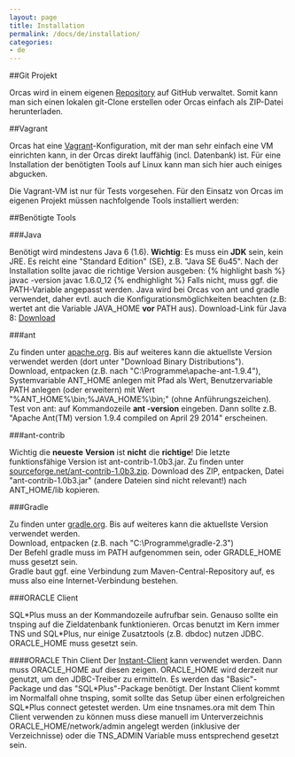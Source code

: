 ```yaml
---
layout: page
title: Installation
permalink: /docs/de/installation/
categories: 
- de
---
```


##Git Projekt

Orcas wird in einem eigenen [Repository](https://github.com/opitzconsulting/orcas) auf GitHub verwaltet. Somit kann man sich einen lokalen git-Clone erstellen oder Orcas einfach als ZIP-Datei herunterladen.

##Vagrant

Orcas hat eine [Vagrant](https://de.wikipedia.org/wiki/Vagrant_%28Software%29)-Konfiguration, mit der man sehr einfach eine VM einrichten kann, in der Orcas direkt lauffähig (incl. Datenbank) ist. Für eine Installation der benötigten Tools auf Linux kann man sich hier auch einiges abgucken.

Die Vagrant-VM ist nur für Tests vorgesehen. Für den Einsatz von Orcas im eigenen Projekt müssen nachfolgende Tools installiert werden:

##Benötigte Tools

###Java

Benötigt wird mindestens Java 6 (1.6). **Wichtig**: Es muss ein **JDK** sein, kein JRE. Es reicht eine "Standard Edition" (SE), z.B. "Java SE 6u45". Nach der Installation sollte javac die richtige Version ausgeben:
{% highlight bash %}
javac -version
javac 1.6.0_12
{% endhighlight %}
Falls nicht, muss ggf. die PATH-Variable angepasst werden. Java wird bei Orcas von ant und gradle verwendet, daher evtl. auch die Konfigurationsmöglichkeiten beachten (z.B: wertet ant die Variable JAVA_HOME **vor** PATH aus).
Download-Link für Java 8: [Download](http://www.oracle.com/technetwork/java/javase/downloads/jdk8-downloads-2133151.html)

###ant

Zu finden unter [apache.org](http://ant.apache.org/). Bis auf weiteres kann die aktuellste Version verwendet werden (dort unter "Download Binary Distributions").
<br/>Download, entpacken (z.B. nach "C:\Programme\apache-ant-1.9.4"), Systemvariable ANT_HOME anlegen mit Pfad als Wert, Benutzervariable PATH anlegen (oder erweitern) mit Wert "%ANT_HOME%\bin;%JAVA_HOME%\bin;" (ohne Anführungszeichen).
<br/>Test von ant: auf Kommandozeile **ant -version** eingeben. Dann sollte z.B. "Apache Ant(TM) version 1.9.4 compiled on April 29 2014" erscheinen.

###ant-contrib

Wichtig die **neueste** **Version** ist **nicht** die **richtige**! Die letzte funktionsfähige Version ist ant-contrib-1.0b3.jar.
Zu finden unter [sourceforge.net/ant-contrib-1.0b3.zip](http://sourceforge.net/projects/ant-contrib/files/ant-contrib/1.0b3/ant-contrib-1.0b3-bin.zip/download). 
Download des ZIP, entpacken, Datei "ant-contrib-1.0b3.jar" (andere Dateien sind nicht relevant!) nach ANT_HOME/lib kopieren.

###Gradle

Zu finden unter [gradle.org](http://www.gradle.org/). Bis auf weiteres kann die aktuellste Version verwendet werden.
<br/>Download, entpacken (z.B. nach "C:\Programme\gradle-2.3")
<br/>Der Befehl gradle muss im PATH aufgenommen sein, oder GRADLE_HOME muss gesetzt sein.
<br/>Gradle baut ggf. eine Verbindung zum Maven-Central-Repository auf, es muss also eine Internet-Verbindung bestehen.

###ORACLE Client

SQL\*Plus muss an der Kommandozeile aufrufbar sein. Genauso sollte ein tnsping auf die Zieldatenbank funktionieren. Orcas benutzt im Kern immer TNS und SQL\*Plus, nur einige Zusatztools (z.B. dbdoc) nutzen JDBC.
ORACLE_HOME muss gesetzt sein.

####ORACLE Thin Client
Der [Instant-Client](http://www.oracle.com/technetwork/database/features/instant-client/index.html) kann verwendet werden. Dann muss ORACLE_HOME auf diesen zeigen.
ORACLE_HOME wird derzeit nur genutzt, um den JDBC-Treiber zu ermitteln.
Es werden das "Basic"-Package und das "SQL\*Plus"-Package benötigt. Der Instant Client kommt im Normalfall ohne tnsping, somit sollte das Setup über einen erfolgreichen SQL\*Plus connect getestet werden. 
Um eine tnsnames.ora mit dem Thin Client verwenden zu können muss diese manuell im Unterverzeichnis ORACLE_HOME/network/admin angelegt werden (inklusive der Verzeichnisse) oder die TNS_ADMIN Variable muss entsprechend gesetzt sein.

